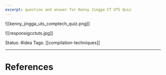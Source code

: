 ```yaml
---
excerpt: question and answer for Kenny Jingga CT UTS Quiz
---
```

![[kenny_jingga_uts_comptech_quiz.png]]

![[responsigcctuts.jpg]]

Status: #idea
Tags: [[compilation-techniques]]

---
# References
